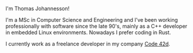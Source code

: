 I'm Thomas Johannesson!

I'm a MSc in Computer Science and Engineering and I've been working professionally with software
since the late 90's, mainly as a C++ developer in embedded Linux environments. Nowadays I prefer
coding in Rust.

I currently work as a freelance developer in my company [Code 42d](http://www.code42d.se).


<!---
jordfras/jordfras is a ✨ special ✨ repository because its `README.md` (this file) appears on your GitHub profile.
You can click the Preview link to take a look at your changes.
--->
